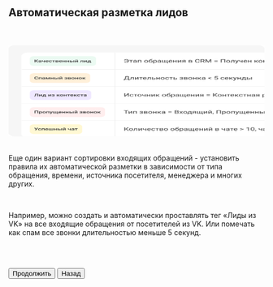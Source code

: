 <br>
<br>

## Автоматическая разметка лидов

<br>
<br>

<img src="7ScreenImage.png" alt="" width="100%" height="180px"/>

<br>
<br>

Еще один вариант сортировки входящих обращений - установить правила их автоматической разметки в зависимости от типа обращения, времени, источника посетителя, менеджера и многих других. 

<br>

Например, можно создать и автоматически проставлять тег «Лиды из VK» на все входящие обращения от посетителей из VK. Или помечать как спам все звонки длительностью меньше 5 секунд. 

<br>
<br>

<button b_to="/demo/cpl/8Screen.md" b_type="fill" b_theme="primary">Продолжить</button>
<button b_to="/demo/cpl/6Screen.md" b_type="outline" b_theme="secondary">Назад</button>